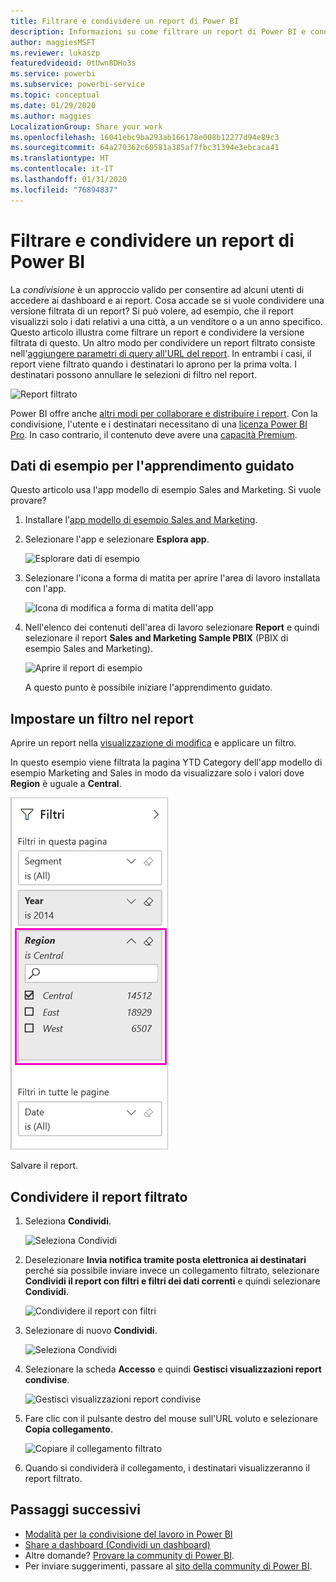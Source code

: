 ```yaml
---
title: Filtrare e condividere un report di Power BI
description: Informazioni su come filtrare un report di Power BI e condividerlo con i colleghi all'interno dell'organizzazione.
author: maggiesMSFT
ms.reviewer: lukaszp
featuredvideoid: 0tUwn8DHo3s
ms.service: powerbi
ms.subservice: powerbi-service
ms.topic: conceptual
ms.date: 01/29/2020
ms.author: maggies
LocalizationGroup: Share your work
ms.openlocfilehash: 16041ebc9ba293ab166178e008b12277d94e89c3
ms.sourcegitcommit: 64a270362c60581a385af7fbc31394e3ebcaca41
ms.translationtype: HT
ms.contentlocale: it-IT
ms.lasthandoff: 01/31/2020
ms.locfileid: "76894837"
---
```

# <a name="filter-and-share-a-power-bi-report"></a>Filtrare e condividere un report di Power BI
La *condivisione* è un approccio valido per consentire ad alcuni utenti di accedere ai dashboard e ai report. Cosa accade se si vuole condividere una versione filtrata di un report? Si può volere, ad esempio, che il report visualizzi solo i dati relativi a una città, a un venditore o a un anno specifico. Questo articolo illustra come filtrare un report e condividere la versione filtrata di questo. Un altro modo per condividere un report filtrato consiste nell'[aggiungere parametri di query all'URL del report](service-url-filters.md). In entrambi i casi, il report viene filtrato quando i destinatari lo aprono per la prima volta. I destinatari possono annullare le selezioni di filtro nel report.

![Report filtrato](media/service-share-reports/power-bi-share-filter-pane-report.png)

Power BI offre anche [altri modi per collaborare e distribuire i report](service-how-to-collaborate-distribute-dashboards-reports.md). Con la condivisione, l'utente e i destinatari necessitano di una [licenza Power BI Pro](service-features-license-type.md). In caso contrario, il contenuto deve avere una [capacità Premium](service-premium-what-is.md). 

## <a name="follow-along-with-sample-data"></a>Dati di esempio per l'apprendimento guidato

Questo articolo usa l'app modello di esempio Sales and Marketing. Si vuole provare? 

1. Installare l'[app modello di esempio Sales and Marketing](https://appsource.microsoft.com/product/power-bi/microsoft-retail-analysis-sample.salesandmarketingsample?tab=Overview).
2. Selezionare l'app e selezionare **Esplora app**.

   ![Esplorare dati di esempio](media/service-share-reports/power-bi-sample-explore-data.png)

3. Selezionare l'icona a forma di matita per aprire l'area di lavoro installata con l'app.

    ![Icona di modifica a forma di matita dell'app](media/service-share-reports/power-bi-edit-pencil-app.png)

4. Nell'elenco dei contenuti dell'area di lavoro selezionare **Report** e quindi selezionare il report **Sales and Marketing Sample PBIX** (PBIX di esempio Sales and Marketing).

    ![Aprire il report di esempio](media/service-share-reports/power-bi-open-sample-report.png)

    A questo punto è possibile iniziare l'apprendimento guidato.

## <a name="set-a-filter-in-the-report"></a>Impostare un filtro nel report

Aprire un report nella [visualizzazione di modifica](consumer/end-user-reading-view.md) e applicare un filtro.

In questo esempio viene filtrata la pagina YTD Category dell'app modello di esempio Marketing and Sales in modo da visualizzare solo i valori dove **Region** è uguale a **Central**. 
 
![Riquadro Filtro report](media/service-share-reports/power-bi-share-report-filter.png)

Salvare il report.

## <a name="share-the-filtered-report"></a>Condividere il report filtrato

1. Seleziona **Condividi**.

   ![Seleziona Condividi](media/service-share-reports/power-bi-share.png)

2. Deselezionare **Invia notifica tramite posta elettronica ai destinatari** perché sia possibile inviare invece un collegamento filtrato, selezionare **Condividi il report con filtri e filtri dei dati correnti** e quindi selezionare **Condividi**.

    ![Condividere il report con filtri](media/service-share-reports/power-bi-share-with-filters.png)

4. Selezionare di nuovo **Condividi**.

   ![Seleziona Condividi](media/service-share-reports/power-bi-share.png)

5. Selezionare la scheda **Accesso** e quindi **Gestisci visualizzazioni report condivise**.

    ![Gestisci visualizzazioni report condivise](media/service-share-reports/power-bi-manage-shared-report-views.png)

6. Fare clic con il pulsante destro del mouse sull'URL voluto e selezionare **Copia collegamento**.

    ![Copiare il collegamento filtrato](media/service-share-reports/power-bi-copy-filtered-link.png)

7. Quando si condividerà il collegamento, i destinatari visualizzeranno il report filtrato. 


## <a name="next-steps"></a>Passaggi successivi
* [Modalità per la condivisione del lavoro in Power BI](service-how-to-collaborate-distribute-dashboards-reports.md)
* [Share a dashboard (Condividi un dashboard)](service-share-dashboards.md)
* Altre domande? [Provare la community di Power BI](https://community.powerbi.com/).
* Per inviare suggerimenti, passare al [sito della community di Power BI](https://community.powerbi.com/).

